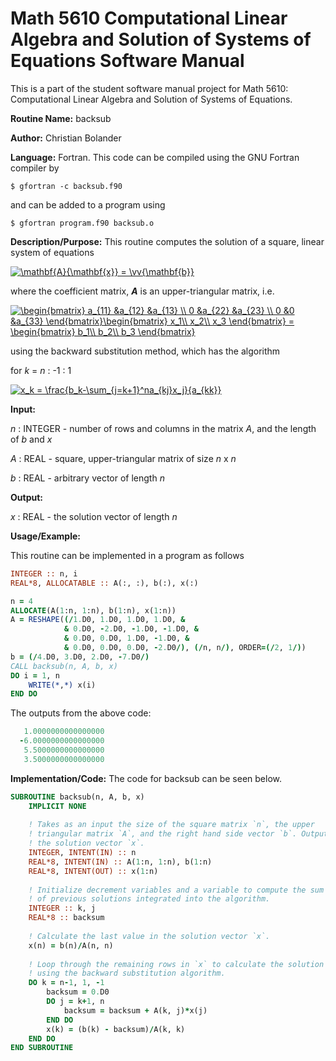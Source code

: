 # Math 5610 Computational Linear Algebra and Solution of Systems of Equations Software Manual

This is a part of the student software manual project for Math 5610: Computational Linear Algebra and Solution of Systems of Equations. 

**Routine Name:**           backsub

**Author:** Christian Bolander

**Language:** Fortran. This code can be compiled using the GNU Fortran compiler by

```$ gfortran -c backsub.f90```

and can be added to a program using

```$ gfortran program.f90 backsub.o ``` 

**Description/Purpose:** This routine computes the solution of a square, linear system of equations

<a href="https://www.codecogs.com/eqnedit.php?latex=\mathbf{A}{\mathbf{x}}&space;=&space;\vv{\mathbf{b}}" target="_blank"><img src="https://latex.codecogs.com/gif.latex?\mathbf{A}{\mathbf{x}}&space;=&space;\vv{\mathbf{b}}" title="\mathbf{A}{\mathbf{x}} = \vv{\mathbf{b}}" /></a>

where the coefficient matrix, ***A*** is an upper-triangular matrix, i.e.

<a href="https://www.codecogs.com/eqnedit.php?latex=\begin{bmatrix}&space;a_{11}&space;&a_{12}&space;&a_{13}&space;\\&space;0&space;&a_{22}&space;&a_{23}&space;\\&space;0&space;&0&space;&a_{33}&space;\end{bmatrix}\begin{bmatrix}&space;x_1\\&space;x_2\\&space;x_3&space;\end{bmatrix}&space;=&space;\begin{bmatrix}&space;b_1\\&space;b_2\\&space;b_3&space;\end{bmatrix}" target="_blank"><img src="https://latex.codecogs.com/gif.latex?\begin{bmatrix}&space;a_{11}&space;&a_{12}&space;&a_{13}&space;\\&space;0&space;&a_{22}&space;&a_{23}&space;\\&space;0&space;&0&space;&a_{33}&space;\end{bmatrix}\begin{bmatrix}&space;x_1\\&space;x_2\\&space;x_3&space;\end{bmatrix}&space;=&space;\begin{bmatrix}&space;b_1\\&space;b_2\\&space;b_3&space;\end{bmatrix}" title="\begin{bmatrix} a_{11} &a_{12} &a_{13} \\ 0 &a_{22} &a_{23} \\ 0 &0 &a_{33} \end{bmatrix}\begin{bmatrix} x_1\\ x_2\\ x_3 \end{bmatrix} = \begin{bmatrix} b_1\\ b_2\\ b_3 \end{bmatrix}" /></a>

using the backward substitution method, which has the algorithm

for *k* = *n* : -1 : 1

<a href="https://www.codecogs.com/eqnedit.php?latex=x_k&space;=&space;\frac{b_k-\sum_{j=k&plus;1}^na_{kj}x_j}{a_{kk}}" target="_blank"><img src="https://latex.codecogs.com/gif.latex?x_k&space;=&space;\frac{b_k-\sum_{j=k&plus;1}^na_{kj}x_j}{a_{kk}}" title="x_k = \frac{b_k-\sum_{j=k+1}^na_{kj}x_j}{a_{kk}}" /></a>

**Input:** 

*n* : INTEGER - number of rows and columns in the matrix *A*, and the length of *b* and *x*

*A* : REAL - square, upper-triangular matrix of size *n* x *n*

*b* : REAL - arbitrary vector of length *n*

**Output:** 

*x* : REAL - the solution vector of length *n*

**Usage/Example:**

This routine can be implemented in a program as follows

```fortran
INTEGER :: n, i
REAL*8, ALLOCATABLE :: A(:, :), b(:), x(:)

n = 4
ALLOCATE(A(1:n, 1:n), b(1:n), x(1:n))
A = RESHAPE((/1.D0, 1.D0, 1.D0, 1.D0, &
			& 0.D0, -2.D0, -1.D0, -1.D0, &
			& 0.D0, 0.D0, 1.D0, -1.D0, &
			& 0.D0, 0.D0, 0.D0, -2.D0/), (/n, n/), ORDER=(/2, 1/))
b = (/4.D0, 3.D0, 2.D0, -7.D0/)
CALL backsub(n, A, b, x)
DO i = 1, n
	WRITE(*,*) x(i)
END DO
```

The outputs from the above code:

```fortran
   1.0000000000000000     
  -6.0000000000000000     
   5.5000000000000000     
   3.5000000000000000   
```

**Implementation/Code:** The code for backsub can be seen below.

```fortran
SUBROUTINE backsub(n, A, b, x)
	IMPLICIT NONE
	
	! Takes as an input the size of the square matrix `n`, the upper
	! triangular matrix `A`, and the right hand side vector `b`. Outputs
	! the solution vector `x`.
	INTEGER, INTENT(IN) :: n
	REAL*8, INTENT(IN) :: A(1:n, 1:n), b(1:n)
	REAL*8, INTENT(OUT) :: x(1:n)
	
	! Initialize decrement variables and a variable to compute the sum
	! of previous solutions integrated into the algorithm.
	INTEGER :: k, j
	REAL*8 :: backsum
	
	! Calculate the last value in the solution vector `x`.
	x(n) = b(n)/A(n, n)
	
	! Loop through the remaining rows in `x` to calculate the solution
	! using the backward substitution algorithm.
	DO k = n-1, 1, -1
		backsum = 0.D0
		DO j = k+1, n
			backsum = backsum + A(k, j)*x(j)
		END DO
		x(k) = (b(k) - backsum)/A(k, k)
	END DO
END SUBROUTINE
```



